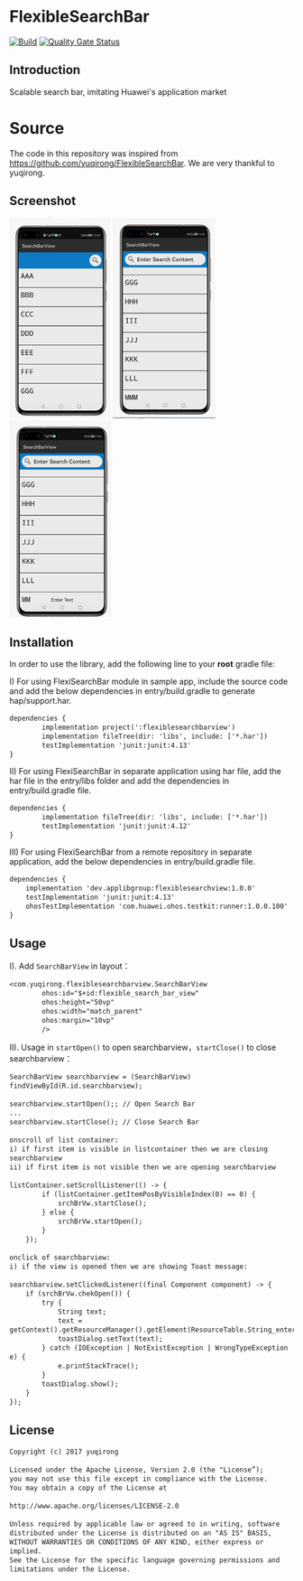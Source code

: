 FlexibleSearchBar
=================
[![Build](https://github.com/applibgroup/FlexibleSearchBar/actions/workflows/main.yml/badge.svg)](https://github.com/applibgroup/FlexibleSearchBar/actions/workflows/main.yml)
[![Quality Gate Status](https://sonarcloud.io/api/project_badges/measure?project=applibgroup_FlexibleSearchBar&metric=alert_status)](https://sonarcloud.io/dashboard?id=applibgroup_FlexibleSearchBar)

Introduction
------------
Scalable search bar, imitating Huawei's application market

# Source

The code in this repository was inspired from https://github.com/yuqirong/FlexibleSearchBar. We are very thankful to yuqirong.

Screenshot
----------
![screenshot](/screenshot/1.PNG)
![screenshot](/screenshot/2.PNG)
![screenshot](/screenshot/3.PNG)

## Installation

In order to use the library, add the following line to your **root** gradle file:

I) For using FlexiSearchBar module in sample app, include the source code and add the below dependencies in entry/build.gradle to generate hap/support.har.
```
dependencies {
        implementation project(':flexiblesearchbarview')
        implementation fileTree(dir: 'libs', include: ['*.har'])
        testImplementation 'junit:junit:4.13'
}
```
II) For using FlexiSearchBar in separate application using har file, add the har file in the entry/libs folder and add the dependencies in entry/build.gradle file.
```
dependencies {
        implementation fileTree(dir: 'libs', include: ['*.har'])
        testImplementation 'junit:junit:4.12'
}
```
III) For using FlexiSearchBar from a remote repository in separate application, add the below dependencies in entry/build.gradle file.
```
dependencies {
    implementation 'dev.applibgroup:flexiblesearchview:1.0.0'
    testImplementation 'junit:junit:4.13'
    ohosTestImplementation 'com.huawei.ohos.testkit:runner:1.0.0.100'
}
```

Usage
-----
I). Add `SearchBarView` in layout：

	<com.yuqirong.flexiblesearchbarview.SearchBarView
            ohos:id="$+id:flexible_search_bar_view"
            ohos:height="50vp"
            ohos:width="match_parent"
            ohos:margin="10vp"
            />


II). Usage in `startOpen()` to open searchbarview，`startClose()` to close searchbarview：

	
	SearchBarView searchbarview = (SearchBarView) findViewById(R.id.searchbarview);

	searchbarview.startOpen();; // Open Search Bar
	...
	searchbarview.startClose(); // Close Search Bar
    
    onscroll of list container:
    i) if first item is visible in listcontainer then we are closing searchbarview
    ii) if first item is not visible then we are opening searchbarview
    
    listContainer.setScrollListener(() -> {
            if (listContainer.getItemPosByVisibleIndex(0) == 0) {
                srchBrVw.startClose(); 
            } else {
                srchBrVw.startOpen();
            }
        });
	
	onclick of searchbarview:
	i) if the view is opened then we are showing Toast message:
	  
	searchbarview.setClickedListener((final Component component) -> {
        if (srchBrVw.chekOpen()) {
            try {
                String text;
                text = getContext().getResourceManager().getElement(ResourceTable.String_enter_text).getString();
                toastDialog.setText(text);
            } catch (IOException | NotExistException | WrongTypeException e) {
                e.printStackTrace();
            }
            toastDialog.show();
        }
    });

License
-------
	Copyright (c) 2017 yuqirong 
	
	Licensed under the Apache License, Version 2.0 (the "License”);
	you may not use this file except in compliance with the License.
	You may obtain a copy of the License at
	
	http://www.apache.org/licenses/LICENSE-2.0
	
	Unless required by applicable law or agreed to in writing, software
	distributed under the License is distributed on an "AS IS" BASIS,
	WITHOUT WARRANTIES OR CONDITIONS OF ANY KIND, either express or implied.
	See the License for the specific language governing permissions and
	limitations under the License.